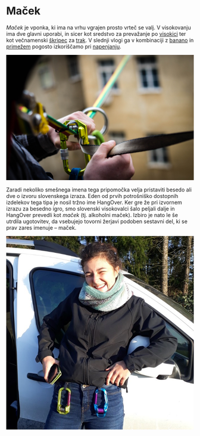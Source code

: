 # Maček

_Maček_ je vponka, ki ima na vrhu vgrajen prosto vrteč se valj. V visokovanju ima dve glavni uporabi, in sicer kot sredstvo za prevažanje po [visokici](visokica) ter kot večnamenski [škripec](skripec) za [trak](trak). V slednji vlogi ga v kombinaciji z [banano](banana) in [primežem](primez) pogosto izkoriščamo pri [napenjanju](napenjanje).

![Maček z matico](images/hangover.jpg)

Zaradi nekoliko smešnega imena tega pripomočka velja pristaviti besedo ali dve o izvoru slovenskega izraza. Eden od prvih potrošniško dostopnih izdelekov tega tipa je nosil tržno ime HangOver. Ker gre že pri izvornem izrazu za besedno igro, smo slovenski visokovalci šalo peljali dalje in HangOver prevedli kot _maček_ (tj. alkoholni maček). Izbiro je nato le še utrdila ugotovitev, da vsebujejo tovorni žerjavi podoben sestavni del, ki se prav zares imenuje – maček.

![Lara s svojimi mački](images/lararolex.jpg)
